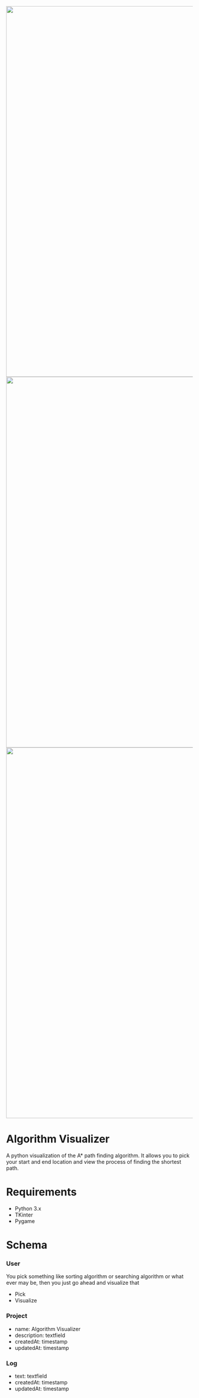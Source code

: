 <img src="Path_Findig_Visualizer/First.png" width="1000">
<img src="Path_Findig_Visualizer/Second.png" width="1000">
<img src="Path_Findig_Visualizer/Third.png" width="1000">




# Algorithm Visualizer
A python visualization of the A* path finding algorithm. It allows you to pick your start and end location and view the process of finding the shortest path.

# Requirements
- Python 3.x
- TKinter
- Pygame

# Schema

### User

You pick something like sorting algorithm or searching algorithm or what ever may be, then you just go ahead and visualize that

- Pick
- Visualize

### Project

- name: Algorithm Visualizer 
- description: textfield
- createdAt: timestamp
- updatedAt: timestamp

### Log
- text: textfield
- createdAt: timestamp
- updatedAt: timestamp
